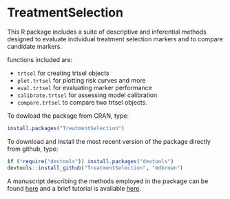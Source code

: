 TreatmentSelection
==================

This R package includes a suite of descriptive and inferential methods designed to evaluate
individual treatment selection markers and to compare candidate markers.  

functions included are:

- `trtsel` for creating trtsel objects
- `plot.trtsel` for plotting risk curves and more
- `eval.trtsel` for evaluating marker performance
- `calibrate.trtsel` for assessing model calibration
- `compare.trtsel` to compare two trtsel objects. 

To dowload the package from CRAN, type:

```r 
install.packages("TreatmentSelection")
```

To download and install the most recent version of the package directly from github, type:

```r
if (!require("devtools")) install.packages("devtools")
devtools::install_github("TreatmentSelection", "mdbrown")

```

A manuscript describing the methods employed in the package can be found [here](http://biostats.bepress.com/uwbiostat/paper389/) and a brief tutorial is available [here](http://rpubs.com/mdbrown/TreatmentSelection).
